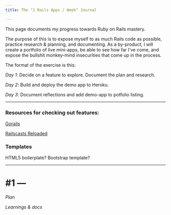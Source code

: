```yaml
---
title: The "2 Rails Apps / Week" Journal

---
```

This page documents my progress towards Ruby on Rails mastery.

The purpose of this is to expose myself to as much Rails code as possible, practice research & planning, and documenting. As a by-product, I will create a portfolio of live mini-apps, be able to see how far I've come, and expose the bullshit monkey-mind insecurities that come up in the process.

The format of the exercise is this:

*Day 1*: Decide on a feature to explore. Document the plan and research.

*Day 2*: Build and deploy the demo app to Heroku.

*Day 3*: Document reflections and add demo-app to potfolio listing.

***

### Resources for checking out features:

[Gorails](https://gorails.com/)

[Railscasts Reloaded](https://www.youtube.com/user/RailscastsReloaded)

### Templates

HTML5 boilerplate?
Bootstrap template?

***

# #1 —

_Plan_

_Learnings & docs_
